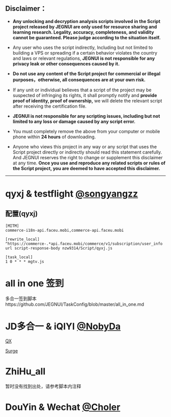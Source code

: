 
## Disclaimer：

* **Any unlocking and decryption analysis scripts involved in the Script project released by JEGNUI are only used for resource sharing and learning research. Legality, accuracy, completeness, and validity cannot be guaranteed. Please judge according to the situation itself.**

* Any user who uses the script indirectly, Including but not limited to building a VPS or spreading if a certain behavior violates the country and laws or relevant regulations, **JEGNUI is not responsible for any privacy leak or other consequences caused by it.**

* **Do not use any content of the Script project for commercial or illegal purposes，otherwise, all consequences are at your own risk.**

* If any unit or individual believes that a script of the project may be suspected of infringing its rights, it shall promptly notify and **provide proof of identity, proof of ownership,** we will delete the relevant script after receiving the certification file.

* **JEGNUI is not responsible for any scripting issues, including but not limited to any loss or damage caused by any script error.**

* You must completely remove the above from your computer or mobile phone within **24 hours** of downloading.

* Anyone who views this project in any way or any script that uses the Script project directly or indirectly should read this statement carefully. And JEGNUI reserves the right to change or supplement this disclaimer at any time. **Once you use and reproduce any related scripts or rules of the Script project, you are deemed to have accepted this disclaimer.**

---

# qyxj & testflight [@songyangzz](https://github.com/songyangzz/QuantumultX/tree/master)

## 配置(qyxj)

```properties
[MITM]
commerce-i18n-api.faceu.mobi,commerce-api.faceu.mobi

[rewrite_local]
^https://commerce-.*api.faceu.mobi/commerce/v1/subscription/user_info url script-response-body nzw9314/Script/qyxj.js

[task_local]
1 0 * * * mgtv.js
```

# all in one 签到

多合一签到脚本https://github.com/JEGNUI/TaskConfig/blob/master/all_in_one.md

# JD多合一 & iQIYI [@NobyDa](https://github.com/JEGNUI/Script/tree/master)

[QX](https://github.com/JEGNUI/Script/tree/master/QuantumultX/File)

[Surge](https://github.com/JEGNUI/Script/tree/master/Surge/JS)

# ZhiHu_all

暂时没有找到出处，请参考脚本内注释

# DouYin & Wechat  [@Choler](https://github.com/Choler/Surge/tree/master/Script)
